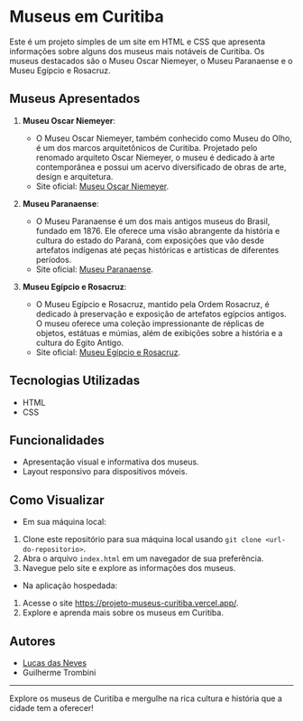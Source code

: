 # Museus em Curitiba

Este é um projeto simples de um site em HTML e CSS que apresenta informações sobre alguns dos museus mais notáveis de Curitiba. Os museus destacados são o Museu Oscar Niemeyer, o Museu Paranaense e o Museu Egípcio e Rosacruz.

## Museus Apresentados

1. **Museu Oscar Niemeyer**:
    - O Museu Oscar Niemeyer, também conhecido como Museu do Olho, é um dos marcos arquitetônicos de Curitiba. Projetado pelo renomado arquiteto Oscar Niemeyer, o museu é dedicado à arte contemporânea e possui um acervo diversificado de obras de arte, design e arquitetura.
    - Site oficial: [Museu Oscar Niemeyer](http://www.museuoscarniemeyer.org.br/).

2. **Museu Paranaense**:
    - O Museu Paranaense é um dos mais antigos museus do Brasil, fundado em 1876. Ele oferece uma visão abrangente da história e cultura do estado do Paraná, com exposições que vão desde artefatos indígenas até peças históricas e artísticas de diferentes períodos.
    - Site oficial: [Museu Paranaense](https://www.museuparanaense.pr.gov.br/).

3. **Museu Egípcio e Rosacruz**:
    - O Museu Egípcio e Rosacruz, mantido pela Ordem Rosacruz, é dedicado à preservação e exposição de artefatos egípcios antigos. O museu oferece uma coleção impressionante de réplicas de objetos, estátuas e múmias, além de exibições sobre a história e a cultura do Egito Antigo.
    - Site oficial: [Museu Egípcio e Rosacruz](https://museuegipcioerosacruz.org.br/).

## Tecnologias Utilizadas

- HTML
- CSS

## Funcionalidades

- Apresentação visual e informativa dos museus.
- Layout responsivo para dispositivos móveis.

## Como Visualizar

- Em sua máquina local:

1. Clone este repositório para sua máquina local usando `git clone <url-do-repositorio>`.
2. Abra o arquivo `index.html` em um navegador de sua preferência.
3. Navegue pelo site e explore as informações dos museus.

- Na aplicação hospedada:

1. Acesse o site https://projeto-museus-curitiba.vercel.app/.
2. Explore e aprenda mais sobre os museus em Curitiba.

## Autores

- [Lucas das Neves](https://github.com/LucasNevesV1)
- Guilherme Trombini

---

Explore os museus de Curitiba e mergulhe na rica cultura e história que a cidade tem a oferecer!
